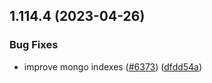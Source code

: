 ## 1.114.4 (2023-04-26)


### Bug Fixes

* improve mongo indexes ([#6373](https://github.com/EddieHubCommunity/LinkFree/issues/6373)) ([dfdd54a](https://github.com/EddieHubCommunity/LinkFree/commit/dfdd54a85308ee8fdf06ce405ad3a5838e3f7951))



